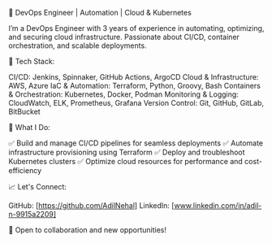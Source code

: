 🚀 DevOps Engineer | Automation | Cloud & Kubernetes

I’m a DevOps Engineer with 3 years of experience in automating, optimizing, and securing cloud infrastructure. Passionate about CI/CD, container orchestration, and scalable deployments.

🔧 Tech Stack:

CI/CD: Jenkins, Spinnaker, GitHub Actions, ArgoCD
Cloud & Infrastructure: AWS, Azure
IaC & Automation: Terraform, Python, Groovy, Bash
Containers & Orchestration: Kubernetes, Docker, Podman
Monitoring & Logging: CloudWatch, ELK, Prometheus, Grafana 
Version Control: Git, GitHub, GitLab, BitBucket

📌 What I Do:

✅ Build and manage CI/CD pipelines for seamless deployments
✅ Automate infrastructure provisioning using Terraform
✅ Deploy and troubleshoot Kubernetes clusters
✅ Optimize cloud resources for performance and cost-efficiency

📈 Let's Connect:

GitHub: [https://github.com/AdilNehal]
LinkedIn: [www.linkedin.com/in/adil-n-9915a2209]

🔹 Open to collaboration and new opportunities!
